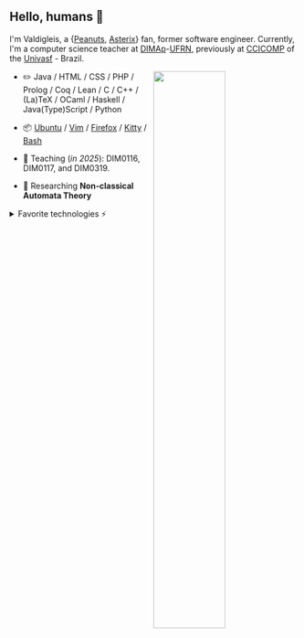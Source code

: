 ## Hello, humans 👋

<!--
**valdigleis/valdigleis** is a ✨ _special_ ✨ repository because its `README.md` (this file) appears on your GitHub profile.

Here are some ideas to get you started:

- 🔭 I’m currently working on ...
- 🌱 I’m currently learning ...
- 👯 I’m looking to collaborate on ...
- 🤔 I’m looking for help with ...
- 💬 Ask me about ...
- 📫 How to reach me: ...
- 😄 Pronouns: ...
- ⚡ Fun fact: ...
-->


I'm Valdigleis, a {[Peanuts](https://www.peanuts.com/), [Asterix](https://asterix.com/)} fan, former software engineer. Currently, I'm a computer science teacher at [DIMAp](https://dimap.ufrn.br/)-[UFRN](https://ufrn.br/), previously at [CCICOMP](https://portais.univasf.edu.br/ccicomp) of the [Univasf](https://www.univasf.edu.br) - Brazil.

<picture>
    <source media="(prefers-color-scheme: dark)" srcset="https://github-readme-stats-valdigleis.vercel.app/api?username=valdigleis&theme=dark&show_icons=true">
    <img align="right" width="50%" src="https://github-readme-stats-ouuan.vercel.app/api?username=valdigleis&show_icons=true">
</picture>

-   :pencil2: Java / HTML / CSS / PHP / Prolog / Coq / Lean / C / C++ / (La)TeX / OCaml / Haskell / Java(Type)Script / Python

-   :package: [Ubuntu](https://ubuntu.com/) / [Vim](https://www.vim.org/) / [Firefox](https://www.mozilla.org/firefox/) / [Kitty](https://sw.kovidgoyal.net/kitty/) / [Bash](https://www.gnu.org/software/bash/) 

-   :seedling: Teaching (*in 2025*): DIM0116, DIM0117, and DIM0319.

-   :telescope: Researching **Non-classical Automata Theory**

<details>
  <summary>Favorite technologies ⚡</summary>
  [![My Skills](https://skillicons.dev/icons?i=js,html,css,wasm)](https://skillicons.dev)
  [![spotify](https://nocache.advaith.workers.dev?url=https://img.shields.io/endpoint?url=https://dev.discordprofiles.me/api/badge/spotify/276544649148235776)](https://dev.discordprofiles.me/openspotify/276544649148235776)
</details>
